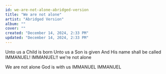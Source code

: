 ```yaml
---
id: we-are-not-alone-abridged-version
title: "We are not alone"
artist: "Abridged Version"
album: ""
cover: ""
created: "December 14, 2024, 2:33 PM"
updated: "December 14, 2024, 2:33 PM"
---
```


Unto us a Child is born
Unto us a Son is given
And His name shall be called IMMANUEL! IMMANUEL!!
we're not alone

We are not alone
God is with us
IMMANUEL IMMANUEL